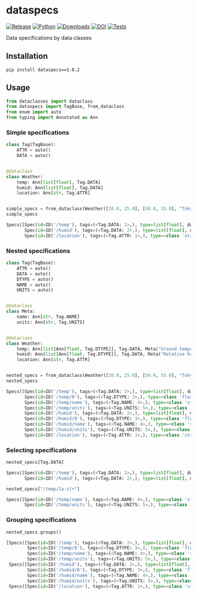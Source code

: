 # dataspecs

[![Release](https://img.shields.io/pypi/v/dataspecs?label=Release&color=cornflowerblue&style=flat-square)](https://pypi.org/project/dataspecs/)
[![Python](https://img.shields.io/pypi/pyversions/dataspecs?label=Python&color=cornflowerblue&style=flat-square)](https://pypi.org/project/dataspecs/)
[![Downloads](https://img.shields.io/pypi/dm/dataspecs?label=Downloads&color=cornflowerblue&style=flat-square)](https://pepy.tech/project/dataspecs)
[![DOI](https://img.shields.io/badge/DOI-10.5281/zenodo.10652375-cornflowerblue?style=flat-square)](https://doi.org/10.5281/zenodo.10652375)
[![Tests](https://img.shields.io/github/actions/workflow/status/astropenguin/dataspecs/tests.yaml?label=Tests&style=flat-square)](https://github.com/astropenguin/dataspecs/actions)

Data specifications by data classes

## Installation

```shell
pip install dataspecs==1.0.2
```

## Usage

```python
from dataclasses import dataclass
from dataspecs import TagBase, from_dataclass
from enum import auto
from typing import Annotated as Ann
```

### Simple specifications

```python
class Tag(TagBase):
    ATTR = auto()
    DATA = auto()


@dataclass
class Weather:
    temp: Ann[list[float], Tag.DATA]
    humid: Ann[list[float], Tag.DATA]
    location: Ann[str, Tag.ATTR]


simple_specs = from_dataclass(Weather([20.0, 25.0], [50.0, 55.0], "Tokyo"))
simple_specs
```
```python
Specs([Spec(id=ID('/temp'), tags=(<Tag.DATA: 2>,), type=list[float], data=[20.0, 25.0]),
       Spec(id=ID('/humid'), tags=(<Tag.DATA: 2>,), type=list[float], data=[50.0, 55.0]),
       Spec(id=ID('/location'), tags=(<Tag.ATTR: 1>,), type=<class 'str'>, data='Tokyo')])
```

### Nested specifications

```python
class Tag(TagBase):
    ATTR = auto()
    DATA = auto()
    DTYPE = auto()
    NAME = auto()
    UNITS = auto()


@dataclass
class Meta:
    name: Ann[str, Tag.NAME]
    units: Ann[str, Tag.UNITS]


@dataclass
class Weather:
    temp: Ann[list[Ann[float, Tag.DTYPE]], Tag.DATA, Meta("Ground temperature", "K")]
    humid: Ann[list[Ann[float, Tag.DTYPE]], Tag.DATA, Meta("Relative humidity", "%")]
    location: Ann[str, Tag.ATTR]


nested_specs = from_dataclass(Weather([20.0, 25.0], [50.0, 55.0], "Tokyo"))
nested_specs
```
```python
Specs([Spec(id=ID('/temp'), tags=(<Tag.DATA: 2>,), type=list[float], data=[20.0, 25.0]),
       Spec(id=ID('/temp/0'), tags=(<Tag.DTYPE: 3>,), type=<class 'float'>, data=None),
       Spec(id=ID('/temp/name'), tags=(<Tag.NAME: 4>,), type=<class 'str'>, data='Ground temperature'),
       Spec(id=ID('/temp/units'), tags=(<Tag.UNITS: 5>,), type=<class 'str'>, data='K'),
       Spec(id=ID('/humid'), tags=(<Tag.DATA: 2>,), type=list[float], data=[50.0, 55.0]),
       Spec(id=ID('/humid/0'), tags=(<Tag.DTYPE: 3>,), type=<class 'float'>, data=None),
       Spec(id=ID('/humid/name'), tags=(<Tag.NAME: 4>,), type=<class 'str'>, data='Relative humidity'),
       Spec(id=ID('/humid/units'), tags=(<Tag.UNITS: 5>,), type=<class 'str'>, data='%'),
       Spec(id=ID('/location'), tags=(<Tag.ATTR: 1>,), type=<class 'str'>, data='Tokyo')])
```

### Selecting specifications

```python
nested_specs[Tag.DATA]
```
```python
Specs([Spec(id=ID('/temp'), tags=(<Tag.DATA: 2>,), type=list[float], data=[20.0, 25.0]),
       Spec(id=ID('/humid'), tags=(<Tag.DATA: 2>,), type=list[float], data=[50.0, 55.0])])
```

```python
nested_specs["/temp/[a-z]+"]
```
```python
Specs([Spec(id=ID('/temp/name'), tags=(<Tag.NAME: 4>,), type=<class 'str'>, data='Ground temperature'),
       Spec(id=ID('/temp/units'), tags=(<Tag.UNITS: 5>,), type=<class 'str'>, data='K')])
```

### Grouping specifications

```python
nested_specs.groups()
```
```python
[Specs([Spec(id=ID('/temp'), tags=(<Tag.DATA: 2>,), type=list[float], data=[20.0, 25.0]),
        Spec(id=ID('/temp/0'), tags=(<Tag.DTYPE: 3>,), type=<class 'float'>, data=None),
        Spec(id=ID('/temp/name'), tags=(<Tag.NAME: 4>,), type=<class 'str'>, data='Ground temperature'),
        Spec(id=ID('/temp/units'), tags=(<Tag.UNITS: 5>,), type=<class 'str'>, data='K')]),
 Specs([Spec(id=ID('/humid'), tags=(<Tag.DATA: 2>,), type=list[float], data=[50.0, 55.0]),
        Spec(id=ID('/humid/0'), tags=(<Tag.DTYPE: 3>,), type=<class 'float'>, data=None),
        Spec(id=ID('/humid/name'), tags=(<Tag.NAME: 4>,), type=<class 'str'>, data='Relative humidity'),
        Spec(id=ID('/humid/units'), tags=(<Tag.UNITS: 5>,), type=<class 'str'>, data='%')]),
 Specs([Spec(id=ID('/location'), tags=(<Tag.ATTR: 1>,), type=<class 'str'>, data='Tokyo')])]
```
